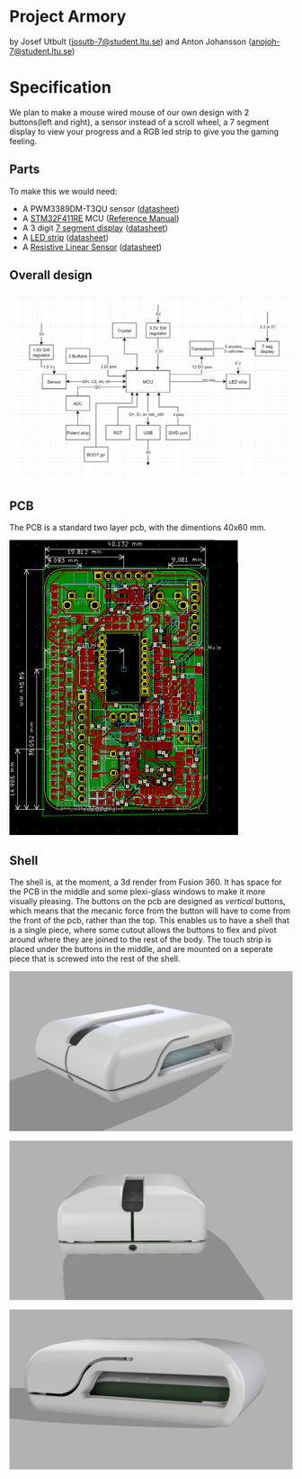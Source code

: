 # Project Armory
by Josef Utbult (josutb-7@student.ltu.se) and Anton Johansson (anojoh-7@student.ltu.se)

# Specification
We plan to make a mouse wired mouse of our own design with 2 buttons(left and right), a sensor instead of a scroll wheel, a 7 segment display to view your progress and a RGB led strip to give you the gaming feeling.

## Parts
To make this we would need:
- A PWM3389DM-T3QU sensor ([datasheet](https://www.pixart.com/products-detail/4/PMW3389DM-T3QU))
- A [STM32F411RE](https://www.st.com/en/microcontrollers-microprocessors/stm32f411re.html#overview) MCU ([Reference Manual](https://www.st.com/resource/en/reference_manual/dm00119316-stm32f411xce-advanced-armbased-32bit-mcus-stmicroelectronics.pdf))
- A 3 digit [7 segment display](https://www.elfa.se/en/segment-led-display-mm-red-tht-everlight-electronics-elt315surwa-s530-a3/p/11068625?q=7+segment+display&pos=43&origPos=42&origPageSize=50&track=true) ([datasheet](https://www.elfa.se/Web/Downloads/_t/ds/ELT315SURWA-S530-A3_eng_tds.pdf))
- A [LED strip](https://www.elfa.se/en/ws2812b-led-strip-rgb-5v-18w-1m-seeed-studio-104990014/p/30089752?track=true&no-cache=true) ([datasheet](https://www.elfa.se/Web/Downloads/_t/ds/WS2812B_104990014_eng_tds.pdf))
- A [Resistive Linear Sensor](https://www.digikey.com/en/products/detail/spectra-symbol/SP-L-0012-103-1--RH/2175422) ([datasheet](https://media.digikey.com/pdf/Data%20Sheets/Spectra%20Symbol/SP%20Series%20SoftPot.pdf))

## Overall design
![design](https://github.com/Froopas/E7020E_Project/blob/main/img/Design.PNG "Design")

## PCB
The PCB is a standard two layer pcb, with the dimentions 40x60 mm.

![pcb](https://github.com/Froopas/E7020E_Project/blob/main/img/pcb.png "pcb")

## Shell
The shell is, at the moment, a 3d render from Fusion 360. It has space for the PCB in the middle and some plexi-glass windows to make it more visually pleasing. The buttons on the pcb are designed as *vertical* buttons, which means that the mecanic force from the button will have to come from the front of the pcb, rather than the top. This enables us to have a shell that is a single piece, where some cutout allows the buttons to flex and pivot around where they are joined to the rest of the body. The touch strip is placed under the buttons in the middle, and are mounted on a seperate piece that is screwed into the rest of the shell.

![Mouse_1](https://github.com/Froopas/E7020E_Project/blob/main/img/Mouse_1.png "Mouse_1")

![Mouse_2](https://github.com/Froopas/E7020E_Project/blob/main/img/Mouse_2.png "Mouse_2")

![Mouse_3](https://github.com/Froopas/E7020E_Project/blob/main/img/Mouse_3.png "Mouse_3")

